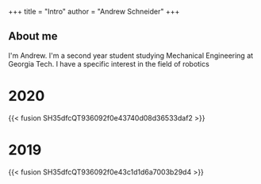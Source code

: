 +++
title = "Intro"
author = "Andrew Schneider"
+++
## About me
I'm Andrew. I'm a second year student studying Mechanical Engineering at Georgia Tech. I have a specific interest in the field of robotics

# 2020

{{< fusion SH35dfcQT936092f0e43740d08d36533daf2 >}}

# 2019

{{< fusion SH35dfcQT936092f0e43c1d1d6a7003b29d4 >}}